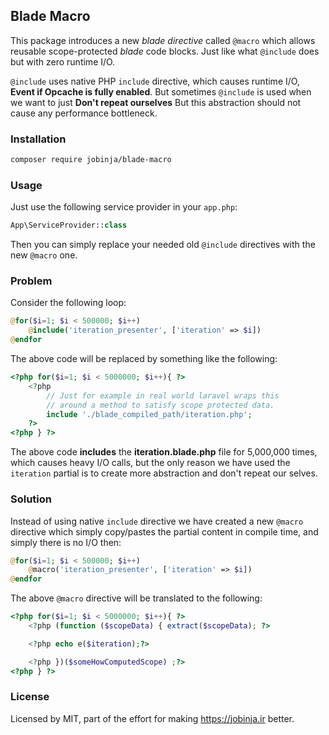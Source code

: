 ## Blade Macro
This package introduces a new *blade directive* called `@macro` which allows reusable scope-protected *blade* code blocks.
Just like what `@include` does but with zero runtime I/O.

`@include` uses native PHP `include` directive, which causes runtime I/O, **Event if Opcache is fully enabled**.
But sometimes `@include` is used when we want to just **Don't repeat ourselves**
But this abstraction should not cause any performance bottleneck.

### Installation
```bash
composer require jobinja/blade-macro
```
### Usage

Just use the following service provider in your `app.php`:

```php
App\ServiceProvider::class
```
Then you can simply replace your needed old `@include` directives with the new `@macro` one.

### Problem
Consider the following loop:

```php
@for($i=1; $i < 500000; $i++)
    @include('iteration_presenter', ['iteration' => $i])
@endfor
```

The above code will be replaced by something like the following:

```php
<?php for($i=1; $i < 5000000; $i++){ ?>
    <?php
        // Just for example in real world laravel wraps this
        // around a method to satisfy scope protected data.
        include './blade_compiled_path/iteration.php';
    ?>
<?php } ?>
```

The above code **includes** the **iteration.blade.php** file for 5,000,000 times, which causes heavy I/O calls, but the only
reason we have used the `iteration` partial is to create more abstraction and don't repeat our selves.

### Solution
Instead of using native `include` directive we have created a new `@macro` directive which simply copy/pastes the
partial content in compile time, and simply there is no I/O then:

```php
@for($i=1; $i < 500000; $i++)
    @macro('iteration_presenter', ['iteration' => $i])
@endfor
```

The above `@macro` directive will be translated to the following:
```php
<?php for($i=1; $i < 5000000; $i++){ ?>
    <?php (function ($scopeData) { extract($scopeData); ?>

    <?php echo e($iteration);?>

    <?php })($someHowComputedScope) ;?>
<?php } ?>
```

### License
Licensed by MIT, part of the effort for making https://jobinja.ir better.